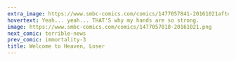```yaml
---
extra_image: https://www.smbc-comics.com/comics/1477057841-20161021after.png
hovertext: Yeah... yeah... THAT'S why my hands are so strong.
image: https://www.smbc-comics.com/comics/1477057818-20161021.png
next_comic: terrible-news
prev_comic: immortality-3
title: Welcome to Heaven, Loser
---
```


